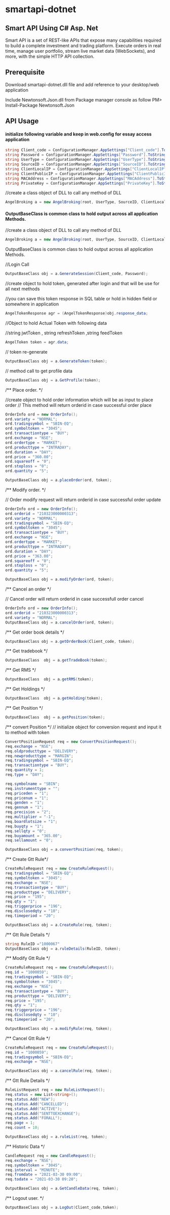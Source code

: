 # smartapi-dotnet

## Smart API Using C# Asp. Net

Smart API is a set of REST-like APIs that expose many capabilities required to build a complete investment and trading platform. 
Execute orders in real time, manage user portfolio, stream live market data (WebSockets), and more, with the simple HTTP API collection.

## Prerequisite 

Download smartapi-dotnet.dll file and add reference to your desktop/web application 

Include Newtonsoft.Json.dll from Package manager console as follow
PM> Install-Package Newtonsoft.Json 


## API Usage

#### initialize following variable and keep in web.config for essay access application 

```csharp string root = ConfigurationManager.AppSettings["root"].ToString();
string Client_code = ConfigurationManager.AppSettings["Client_code"].ToString();
string Password = ConfigurationManager.AppSettings["Password"].ToString();
string UserType = ConfigurationManager.AppSettings["UserType"].ToString();
string SourceID = ConfigurationManager.AppSettings["SourceID"].ToString();
string ClientLocalIP = ConfigurationManager.AppSettings["ClientLocalIP"].ToString();
string ClientPublicIP = ConfigurationManager.AppSettings["ClientPublicIP"].ToString();
string MACAddress = ConfigurationManager.AppSettings["MACAddress"].ToString();
string PrivateKey = ConfigurationManager.AppSettings["PrivateKey"].ToString();
```
//create a class object of DLL to call any method of DLL
```csharp 
AngelBroking a = new AngelBroking(root, UserType, SourceID, ClientLocalIP, ClientPublicIP, MACAddress, PrivateKey);
```
#### OutputBaseClass is common class to hold output across all application Methods.

//create a class object of DLL to call any method of DLL
```csharp 
AngelBroking a = new AngelBroking(root, UserType, SourceID, ClientLocalIP, ClientPublicIP, MACAddress, PrivateKey);
```

OutputBaseClass is common class to hold output across all application Methods.


//Login Call
```csharp 
OutputBaseClass obj = a.GenerateSession(Client_code, Password);
```

//create object to hold token, generated after login and that will be use for all next methods

//you can save this token response in SQL table or hold in hidden field or somewhere in application

```csharp 
AngelTokenResponse agr = (AngelTokenResponse)obj.response_data;
```

//Object to hold Actual Token with following data

//string jwtToken , string refreshToken ,string feedToken

```csharp 
AngelToken token = agr.data;
```

// token re-generate
```csharp 
OutputBaseClass obj = a.GenerateToken(token);
```

// method call to get profile data
```csharp 
OutputBaseClass obj = a.GetProfile(token);
```

/** Place order. */

//create object to hold order information which will be as input to place order
// This method will return orderid in case successful order place

```csharp 
OrderInfo ord = new OrderInfo();
ord.variety = "NORMAL";
ord.tradingsymbol = "SBIN-EQ";
ord.symboltoken = "3045";
ord.transactiontype = "BUY";
ord.exchange = "NSE";
ord.ordertype = "MARKET";
ord.producttype = "INTRADAY";
ord.duration = "DAY";
ord.price = "360.00";
ord.squareoff = "0";
ord.stoploss = "0";
ord.quantity = "5";

OutputBaseClass obj = a.placeOrder(ord, token);
```

/** Modify order. */

// Order modify request will return orderid in case successful order update
```csharp 
OrderInfo ord = new OrderInfo();
ord.orderid = "210323000000313";
ord.variety = "NORMAL";
ord.tradingsymbol = "SBIN-EQ";
ord.symboltoken = "3045";
ord.transactiontype = "BUY";
ord.exchange = "NSE";
ord.ordertype = "MARKET";
ord.producttype = "INTRADAY";
ord.duration = "DAY";
ord.price = "363.00";
ord.squareoff = "0";
ord.stoploss = "0";
ord.quantity = "5";

OutputBaseClass obj = a.modifyOrder(ord, token);
```

/** Cancel an order */

// Cancel order will return orderid in case successfull order cancel
```csharp 
OrderInfo ord = new OrderInfo();
ord.orderid = "210323000000313";
ord.variety = "NORMAL";
OutputBaseClass obj = a.cancelOrder(ord, token);
```

/** Get order book details */
```csharp 
OutputBaseClass obj = a.getOrderBook(Client_code, token);
```

/** Get tradebook */
```csharp 
OutputBaseClass  obj = a.getTradeBook(token);
```

/** Get RMS */
```csharp 
OutputBaseClass  obj = a.getRMS(token);
```

/** Get Holdings */
```csharp 
OutputBaseClass  obj = a.getHolding(token);
```

/** Get Position */
```csharp 
OutputBaseClass  obj = a.getPosition(token);
```

/** convert Position */
// initialize object for conversion request and input it to method with token 
```csharp 
ConvertPositionRequest req = new ConvertPositionRequest();
req.exchange = "NSE";
req.oldproducttype = "DELIVERY";
req.newproducttype = "MARGIN";
req.tradingsymbol = "SBIN-EQ";
req.transactiontype = "BUY";
req.quantity = 1;
req.type = "DAY";

req.symbolname = "SBIN";
req.instrumenttype = "";
req.priceden = "1";
req.pricenum = "1";
req.genden = "1";
req.gennum = "1";
req.precision = "2";
req.multiplier = "-1";
req.boardlotsize = "1";
req.buyqty = "1";
req.sellqty = "0";
req.buyamount = "365.00";
req.sellamount = "0";

OutputBaseClass obj = a.convertPosition(req, token);
```

/** Create Gtt Rule*/
```csharp 
CreateRuleRequest req = new CreateRuleRequest();
req.tradingsymbol = "SBIN-EQ";
req.symboltoken = "3045";
req.exchange = "NSE";
req.transactiontype = "BUY";
req.producttype = "DELIVERY";
req.price = "195";
req.qty = "1";
req.triggerprice = "196";
req.disclosedqty = "10";
req.timeperiod = "20";

OutputBaseClass obj = a.CreateRule(req, token);
```


/** Gtt Rule Details */
```csharp 
string RuleID ="1000067"
OutputBaseClass obj = a.ruleDetails(RuleID, token);
```

/** Modify Gtt Rule */
```csharp 
CreateRuleRequest req = new CreateRuleRequest();
req.id = "1000059";
req.tradingsymbol = "SBIN-EQ";
req.symboltoken = "3045";
req.exchange = "NSE";
req.transactiontype = "BUY";
req.producttype = "DELIVERY";
req.price = "195";
req.qty = "1";
req.triggerprice = "196";
req.disclosedqty = "10";
req.timeperiod = "20";

OutputBaseClass obj = a.modifyRule(req, token);
```

/** Cancel Gtt Rule */
```csharp 
CreateRuleRequest req = new CreateRuleRequest();
req.id = "1000059";
req.tradingsymbol = "SBIN-EQ";
req.exchange = "NSE";

OutputBaseClass obj = a.cancelRule(req, token);
```

/** Gtt Rule Details */
```csharp 
RuleListRequest req = new RuleListRequest();
req.status = new List<string>();
req.status.Add("NEW");
req.status.Add("CANCELLED");
req.status.Add("ACTIVE");
req.status.Add("SENTTOEXCHANGE");
req.status.Add("FORALL");
req.page = 1;
req.count = 10;

OutputBaseClass obj = a.ruleList(req, token);
```

/** Historic Data */
```csharp 
CandleRequest req = new CandleRequest();
req.exchange = "NSE";
req.symboltoken = "3045";
req.interval = "MINUTE";
req.fromdate = "2021-03-30 09:00";
req.todate = "2021-03-30 09:20";

OutputBaseClass obj = a.GetCandleData(req, token);
```


/** Logout user. */
```csharp 
OutputBaseClass obj = a.LogOut(Client_code,token);
```

